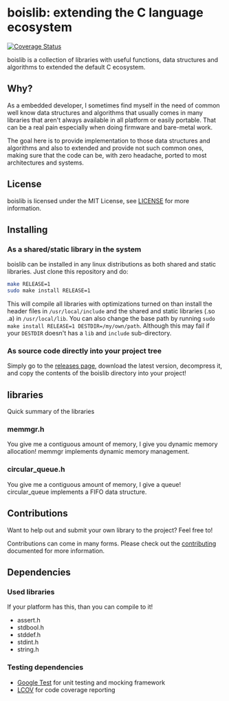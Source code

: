 # boislib: extending the C language ecosystem

[![Coverage Status
](https://coveralls.io/repos/github/mfbsouza/boislib/badge.svg?branch=main)
](https://coveralls.io/github/mfbsouza/boislib?branch=main)

boislib is a collection of libraries with useful functions, data structures
and algorithms to extended the default C ecosystem.

## Why?

As a embedded developer, I sometimes find myself in the need of common well
know data structures and algorithms that usually comes in many libraries
that aren't always available in all platform or easily portable.
That can be a real pain especially when doing firmware and bare-metal work.

The goal here is to provide implementation to those data structures and 
algorithms and also to extended and provide not such common ones, making
sure that the code can be, with zero headache, ported to most architectures
and systems.

## License

boislib is licensed under the MIT License, see [LICENSE](LICENSE) for more information.

## Installing

### As a shared/static library in the system

boislib can be installed in any linux distributions as both
shared and static libraries. Just clone this repository and do:

``` bash
make RELEASE=1
sudo make install RELEASE=1
```

This will compile all libraries with optimizations turned on than
install the header files in `/usr/local/include` and the shared and
static libraries (.so .a) in `/usr/local/lib`. You can also change the
base path by running
`sudo make install RELEASE=1 DESTDIR=/my/own/path`.
Although this may fail if your `DESTDIR` doesn't has a `lib` and `include`
sub-directory.

### As source code directly into your project tree

Simply go to the [releases page](https://github.com/mfbsouza/boislib/releases),
download the latest version, decompress it, and copy the contents of the
boislib directory into your project!

## libraries

Quick summary of the libraries

### memmgr.h

You give me a contiguous amount of memory, I give you dynamic memory
allocation! memmgr implements dynamic memory management.

### circular_queue.h

You give me a contiguous amount of memory, I give a queue!
circular_queue implements a FIFO data structure.

## Contributions

Want to help out and submit your own library to the project? Feel free to!

Contributions can come in many forms. Please check out the [contributing
](CONTRIBUTING.md)
documented for more information.

## Dependencies

### Used libraries

If your platform has this, than you can compile to it!

- assert.h
- stdbool.h
- stddef.h
- stdint.h
- string.h

### Testing dependencies

- [Google Test](https://github.com/google/googletest) for unit testing
and mocking framework
- [LCOV](https://github.com/linux-test-project/lcov) for code coverage
reporting
